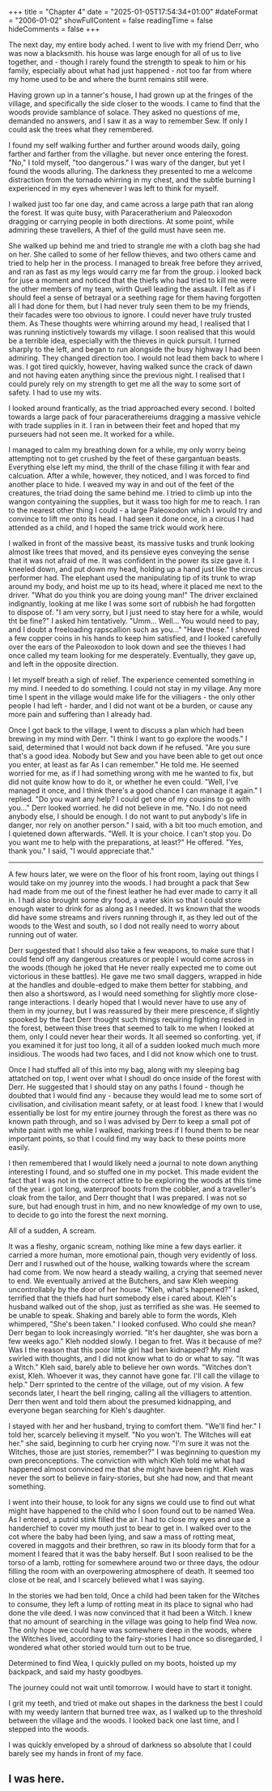 +++
title = "Chapter 4"
date = "2025-01-05T17:54:34+01:00"
#dateFormat = "2006-01-02" 
showFullContent = false
readingTime = false
hideComments = false
+++

The next day, my entire body ached.
I went to live with my friend Derr, who was now a blacksmith. his house was large enough for all of us to live together, and  - though I rarely found the strength to speak to him or his family, especially about what had just happened - not too far from where my home used to be and where the burnt remains still were.

Having grown up in a tanner's house, I had grown up at the fringes of the village, and specifically the side closer to the woods. I came to find that the woods provide  samblance of solace. They asked no questions of me, demanded no answers, and I saw it as a way to remember Sew. If only I could ask the trees what they remembered.

I found my self walking further and further around woods daily, going farther and farther from the villaghe. but never once entering the forest. "No," I told myself, "too dangerous." I was wary of the danger, but yet I found the woods alluring. The darkness they presented to me a welcome distraction from the tornado whirring in my chest, and the subtle burning I experienced in my eyes whenever I was left to think for myself.

I walked just too far one day, and came across a large path that ran along the forest. It was quite busy, with Paraceratherium and Paleoxodon dragging or carrying people in both directions. At some point, while admiring these travellers, A thief of the guild must have seen me.

She walked up behind me and tried to strangle me with a cloth bag she had on her. She called to some of her fellow thieves, and two others came and tried to help her in the process. I managed to break free before they arrived, and ran as fast as my legs would carry me far from the group. i looked back for juse a moment and noticed that the thiefs who had tried to kill me were the other members of my team, wirth Quell leading the assault. I felt as if I should feel a sense of betrayal or a seething rage for them having forgotten all I had done for them, but I had never truly seen them to be my friends, their facades were too obvious to ignore. I could never have truly trusted them.
As These thoughts were whirring around my head, I realised that I was running instictively towards my village. I soon realised that this would be a terrible idea, especially with the thieves in quick pursuit. I turned sharply to the left, and began to run alongside the busy highway I had been admiring. They changed direction too. I would not lead them back to where I was. I got tired quickly, however, having walked sunce the crack of dawn and not having eaten anything since the previous night. I realised that I could purely rely on my strength to get me all the way to some sort of safety. 
I had to use my wits.

I looked around frantically, as the triad approached every second. I bolted towards a large pack of four paracerathereiums dragging a massive vehicle with trade supplies in it. I ran in between their feet and hoped that my purseuers had not seen me.
It worked for a while.

I managed to calm my breathing down for a while, my only worry being attempting not to get crushed by the feet of these gargantuan beasts. Everything else left my mind, the thrill of the chase filling it with fear and calcuation. After a while, however, they noticed, and I was forced to find another place to hide. I weaved my way in and out of the feet of the creatures, the triad doing the same behind me. I tried to climb up into the wangon contyaining the supplies, but it wass too high for me to reach. I ran to the nearest other thing I could - a large Paleoxodon which I would try and convince to lift me onto its head. I had seen it done once, in a circus I had attended as a child, and I hoped the same trick would work here.

I walked in front of the massive beast, its massive tusks and trunk looking almost like trees that moved, and its pensieve eyes conveying the sense that it was not afraid of me. It was confident in the power its size gave it.
I kneeled down, and put down my head, holding up a hand just like the circus performer had. The elephant used the manipulating tip of its trunk to wrap around my body, and hoist me up to its head, where it placed me next to the driver.
"What do you think you are doing young man!" The driver exclained indignantly, looking at me like I was some sort of rubbish he had forgotten to dispose of. "I am very sorry, but I just need to stay here for a while, would tht be fine?" I asked him tentatively.
"Umm... Well... You would need to pay, and I doubt a freeloading rapscallion such as you..."
"Have these." I shoved a few copper coins in his hands to keep him satisfied, and I looked carefully over the ears of the Paleoxodon to look down and see the thieves I had once called my team looking for me desperately. Eventually, they gave up, and left in the opposite direction.

I let myself breath a sigh  of relief. The experience cemented something in my mind. I needed to do something. I could not stay in my village. Any more time I spent in the village would make life for the villiagers - the only other people I had left - harder, and I did not want ot be a burden, or cause any more pain and suffering than I already had.

Once I got back to the village, I went to discuss a plan which had been brewing in my mind with Derr.
"I think I want to go explore the woods." I said, determined that I would not back down if he refused.
"Are you sure that's a good idea. Nobody but Sew and you have been able to get out once you enter, at least as far As I can remember." He told me. He seemed worried for me, as if I had something wrong with me he wanted to fix, but did not quite know how to do it, or whether he even could.
"Well, I've managed it once, and I think there's a good chance I can manage it again." I replied.
"Do you want any help? I could get one of my cousins to go with you..." Derr looked worried. he did not believe in me.
"No. I do not need anybody else, I should be enough. I do not want to put anybody's life in danger, nor rely on another person." I said, with a bit too much emotion, and I quietened down afterwards.
"Well. It is your choice. I can't stop you. Do you want me to help with the preparations, at least?" He offered.
"Yes, thank you." I said, "I would appreciate that."
***
A few hours later, we were on the floor of his front room, laying out things I would take on my jounrey into the woods. I had brought a pack that Sew had made from me out of the finest leather he had ever made to carry it all in.
I had also brought some dry food, a water skin so that I could store enough water to drink for as along as I needed. It ws known that the woods did have some streams and rivers running through it, as they led out of the woods to the West and south, so I dod not really need to worry about running out of water.

Derr suggested that I should also take a few weapons, to make sure that I could fend off any dangerous creatures or people I would come across in the woods (though he joked that He never really expected me to come out victorious in these battles). He gave me two small daggers, wrapped in hide at the handles and double-edged to make them better for stabbing, and then also a shortsword, as I would need something for slightly more close-range interactions. I dearly hoped that I would never have to use any of them in my journey, but I was reassured by their mere prescence, if slightly spooked by the fact Derr thought such things requiring fighting resided in the forest, between thise trees that seemed to talk to me when I looked at them, only I could never hear their words. It all seemed so conforting. yet, if you examined it for just too long, it all of a sudden looked much much more insidious.
The woods had two faces, and I did not know which one to trust.

Once I had stuffed all of this into my bag, along with my sleeping bag attatched on top, I went over what I shoudl do once inside of the forest with Derr. He suggested that I should stay on any paths I found  - though he doubted that I would find any - because they would lead me to some sort of civilisation, and civilisation meant safety, or at least food. I knew that I would essentially be lost for my entire journey through the forest as there was no known path through, and so I was advised by Derr to keep a small pot of white paint with me while I walked, marking trees if I found them to be near important points, so that I could find my way back to these points more easily.

I then remembered that I would likely need a journal to note down anything interesting I found, and so stuffed one in my pocket. This made evident the fact that I was not in the correct attire to be exploring the woods at this time of the year. i got long, waterproof boots from the cobbler, and a traveller's cloak from the tailor, and Derr thought that I was prepared. I was not so sure, but had enough trust in him, and no new knowledge of my own to use, to decide to go into the forest the next morning.

All of a sudden, A scream.

It was a fleshy, organic scream, nothing like mine a few days earlier. it carried a more human, more emotional pain, though very evidently of loss. Derr and I ruswhed out of the house, walking towards where the scream had come from. We now heard a steady wailing, a crying that seemed never to end. We eventually arrived at the Butchers, and saw Kleh weeping uncontrollably by the door of her house.
"Kleh, what's happened?" I asked, terrified that the thiefs had hurt somebody else i cared about.
Kleh's husband walked out of the shop, just as terrified as she was. He seemed to be unable to speak.
Shaking and barely able to form the words, Kleh whimpered, "She's been taken."
I looked confused. Who could she mean?
Derr began to look increasingly worried. "It's her daughter, she was born a few weeks ago."
Kleh nodded slowly.
I began to fret. Was it because of me? Was I the reason that this poor little girl had ben kidnapped? My mind swirled with thoughts, and I did not know what to do or what to say.
"It was a Witch." Kleh said, barely able to believe her own words.
"Witches don't exist, Kleh. Whoever it was, they cannot have gone far. I'll call the village to help." Derr sprinted to the centre of the village, out of my vision. A few seconds later, I heart the bell ringing, calling all the villiagers to attention. Derr then went and told them about the presumed kidnapping, and everyone began searching for Kleh's daughter.

I stayed with her and her husband, trying to comfort them. "We'll find her." I told her, scarcely believing it myself.
"No you won't. The Witches will eat her." she said, beginning to curb her crying now.
"I'm sure it was not the Witches, those are just stories, remember?" I was beginning to question my own preconceptions. The conviction with which Kleh told me what had happened almost convinced me that she might have been right. Kleh was never the sort to believe in fairy-stories, but she had now, and that meant something.

I went into their house, to look for any signs we could use to find out what might have happened to the child who I soon found out to be named Wea. As I entered, a putrid stink filled the air. I had to close my eyes and use a handerchief to cover my mouth just to bear to get in. I walked over to the cot where the baby had been lying, and saw a mass of rotting meat, covered in maggots and their brethren, so raw in its bloody form that for a moment I feared that it was the baby herself. But I soon realised to be the torso of a lamb, rotting for somewhere around two or three days, the odour filling the room with an overpowering atmosphere of death. It seemed too close ot be real, and I scarcely believed what I was saying.

In the stories we had ben told, Once a child had been taken for the Witches to consume, they left a lump of rotting meat in its place to signal who had done the vile deed. I was now convinced that it had been a Witch. I knew that no amount of searching in the village was going to help find Wea now. The only hope we could have was somewhere deep in the woods, where the Witches lived, according to the fairy-stories I had once so disregarded, I wondered what other storied would turn out to be true.

Determined to find Wea, I quickly pulled on my boots, hoisted up my backpack, and said my hasty goodbyes.

The journey could not wait until tomorrow. I would have to start it tonight.

I grit my teeth, and tried ot make out shapes in the darkness the best I could with my weedy lantern that burned tree wax, as I walked up to the threshold between the village and the woods. I looked back one last time, and I stepped into the woods.

I was quickly enveloped by a shroud of darkness so absolute that I could barely see my hands in front of my face.

I was here.
---